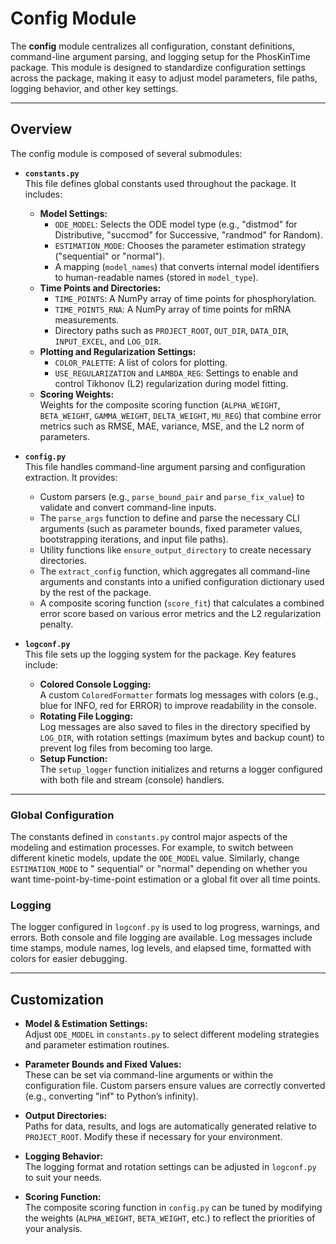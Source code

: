# Config Module

The **config** module centralizes all configuration, constant definitions, command-line argument parsing, and logging
setup for the PhosKinTime package. This module is designed to standardize configuration settings across the package,
making it easy to adjust model parameters, file paths, logging behavior, and other key settings.

---

## Overview

The config module is composed of several submodules:

- **`constants.py`**  
  This file defines global constants used throughout the package. It includes:
    - **Model Settings:**
        - `ODE_MODEL`: Selects the ODE model type (e.g., "distmod" for Distributive, "succmod" for Successive, "randmod"
          for Random).
        - `ESTIMATION_MODE`: Chooses the parameter estimation strategy ("sequential" or "normal").
        - A mapping (`model_names`) that converts internal model identifiers to human-readable names (stored in
          `model_type`).
    - **Time Points and Directories:**
        - `TIME_POINTS`: A NumPy array of time points for phosphorylation.
        - `TIME_POINTS_RNA`: A NumPy array of time points for mRNA measurements.
        - Directory paths such as `PROJECT_ROOT`, `OUT_DIR`, `DATA_DIR`, `INPUT_EXCEL`, and `LOG_DIR`.
    - **Plotting and Regularization Settings:**
        - `COLOR_PALETTE`: A list of colors for plotting.
        - `USE_REGULARIZATION` and `LAMBDA_REG`: Settings to enable and control Tikhonov (L2) regularization during
          model fitting.
    - **Scoring Weights:**  
      Weights for the composite scoring function (`ALPHA_WEIGHT`, `BETA_WEIGHT`, `GAMMA_WEIGHT`, `DELTA_WEIGHT`,
      `MU_REG`) that combine error metrics such as RMSE, MAE, variance, MSE, and the L2 norm of parameters.

- **`config.py`**  
  This file handles command-line argument parsing and configuration extraction. It provides:
    - Custom parsers (e.g., `parse_bound_pair` and `parse_fix_value`) to validate and convert command-line inputs.
    - The `parse_args` function to define and parse the necessary CLI arguments (such as parameter bounds, fixed
      parameter values, bootstrapping iterations, and input file paths).
    - Utility functions like `ensure_output_directory` to create necessary directories.
    - The `extract_config` function, which aggregates all command-line arguments and constants into a unified
      configuration dictionary used by the rest of the package.
    - A composite scoring function (`score_fit`) that calculates a combined error score based on various error metrics
      and the L2 regularization penalty.

- **`logconf.py`**  
  This file sets up the logging system for the package. Key features include:
    - **Colored Console Logging:**  
      A custom `ColoredFormatter` formats log messages with colors (e.g., blue for INFO, red for ERROR) to improve
      readability in the console.
    - **Rotating File Logging:**  
      Log messages are also saved to files in the directory specified by `LOG_DIR`, with rotation settings (maximum
      bytes and backup count) to prevent log files from becoming too large.
    - **Setup Function:**  
      The `setup_logger` function initializes and returns a logger configured with both file and stream (console)
      handlers.

---

### Global Configuration

The constants defined in `constants.py` control major aspects of the modeling and estimation processes. For example, to
switch between different kinetic models, update the `ODE_MODEL` value. Similarly, change `ESTIMATION_MODE` to "
sequential" or "normal" depending on whether you want time-point-by-time-point estimation or a global fit over all time
points.

### Logging

The logger configured in `logconf.py` is used to log progress, warnings, and errors. Both console and file logging are
available. Log messages include time stamps, module names, log levels, and elapsed time, formatted with colors for
easier debugging.

---

## Customization

- **Model & Estimation Settings:**  
  Adjust `ODE_MODEL` in `constants.py` to select different modeling strategies and parameter estimation routines.

- **Parameter Bounds and Fixed Values:**  
  These can be set via command-line arguments or within the configuration file. Custom parsers ensure values are
  correctly converted (e.g., converting "inf" to Python’s infinity).

- **Output Directories:**  
  Paths for data, results, and logs are automatically generated relative to `PROJECT_ROOT`. Modify these if necessary
  for your environment.

- **Logging Behavior:**  
  The logging format and rotation settings can be adjusted in `logconf.py` to suit your needs.

- **Scoring Function:**  
  The composite scoring function in `config.py` can be tuned by modifying the weights (`ALPHA_WEIGHT`, `BETA_WEIGHT`,
  etc.) to reflect the priorities of your analysis.